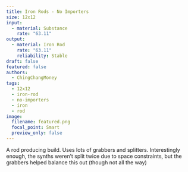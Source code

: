 ```yaml
---
title: Iron Rods - No Importers
size: 12x12
input:
  - material: Substance
    rate: "63.11"
output:
  - material: Iron Rod
    rate: "63.11"
    reliability: Stable
draft: false
featured: false
authors:
  - ChingChangMoney
tags:
  - 12x12
  - iron-rod
  - no-importers
  - iron
  - rod
image:
  filename: featured.png
  focal_point: Smart
  preview_only: false
---
```

A rod producing build. Uses lots of grabbers and splitters. Interestingly enough, the synths weren’t split twice due to space constraints, but the grabbers helped balance this out (though not all the way)